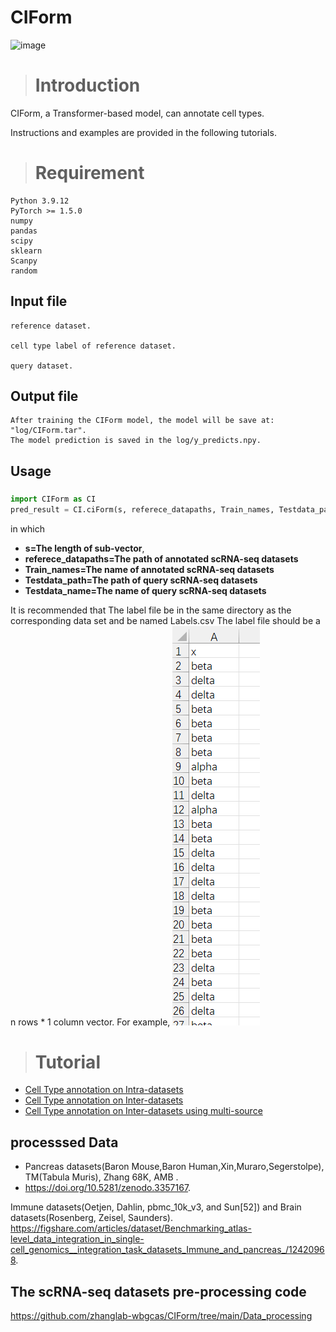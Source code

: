 # CIForm
![image]()

># Introduction

CIForm, a Transformer-based model, can annotate cell types. 

Instructions and examples are provided in the following tutorials.

># Requirement
```
Python 3.9.12
PyTorch >= 1.5.0
numpy
pandas
scipy
sklearn
Scanpy
random
```
## Input file
```
reference dataset.

cell type label of reference dataset.

query dataset.
```

## Output file
```
After training the CIForm model, the model will be save at: "log/CIForm.tar".
The model prediction is saved in the log/y_predicts.npy.
```

[//]: # (```)

## Usage

### 
```Python
import CIForm as CI
pred_result = CI.ciForm(s, referece_datapaths, Train_names, Testdata_path,Testdata_name)
```

in which 

- **s=The length of sub-vector**,
- **referece_datapaths=The path of annotated scRNA-seq datasets**
- **Train_names=The name of annotated scRNA-seq datasets** 
- **Testdata_path=The path of query scRNA-seq datasets**
- **Testdata_name=The name of query scRNA-seq datasets** 

It is recommended that The label file be in the same directory as the corresponding data set and be named Labels.csv
The label file should be a n rows \* 1 column vector. For example,
![image](https://github.com/zhanglab-wbgcas/CIForm/blob/main/Tutorial/Labels.png)


># Tutorial
- [Cell Type annotation on Intra-datasets](https://github.com/zhanglab-wbgcas/CIForm/blob/main/Tutorial/Tutorial_Intra.ipynb)
- [Cell Type annotation on Inter-datasets](https://github.com/zhanglab-wbgcas/CIForm/blob/main/Tutorial/Tutorial_Inter.ipynb)
- [Cell Type annotation on Inter-datasets using multi-source](https://github.com/zhanglab-wbgcas/CIForm/blob/main/Tutorial/Tutorial_multi-sources.ipynb)
## processsed Data
- Pancreas datasets(Baron Mouse,Baron Human,Xin,Muraro,Segerstolpe), TM(Tabula Muris), Zhang 68K, AMB .
- https://doi.org/10.5281/zenodo.3357167.

Immune datasets(Oetjen, Dahlin, pbmc_10k_v3, and Sun[52]) and Brain datasets(Rosenberg, Zeisel, Saunders).
https://figshare.com/articles/dataset/Benchmarking_atlas-level_data_integration_in_single-cell_genomics__integration_task_datasets_Immune_and_pancreas_/12420968.

## The scRNA-seq datasets pre-processing code
https://github.com/zhanglab-wbgcas/CIForm/tree/main/Data_processing



